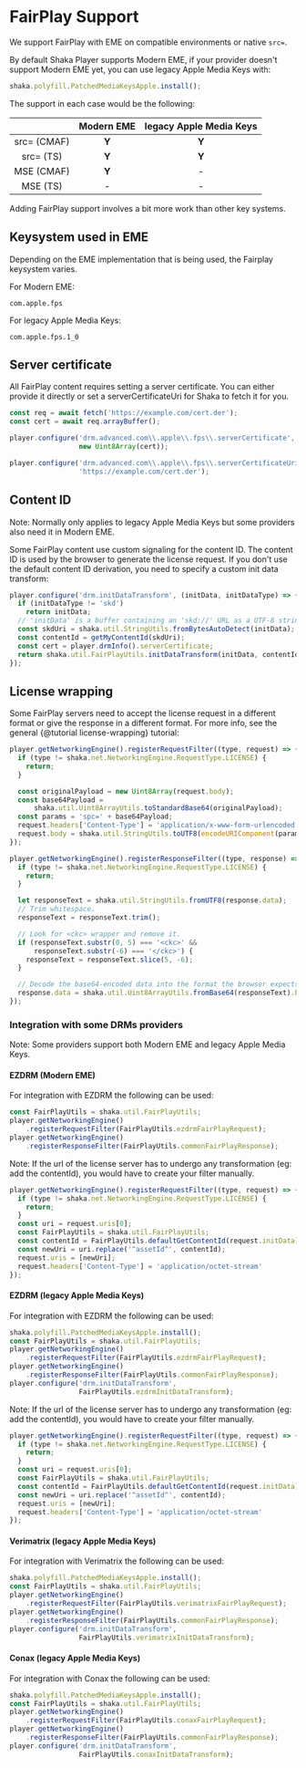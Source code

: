 # FairPlay Support

We support FairPlay with EME on compatible environments or native `src=`.

By default Shaka Player supports Modern EME, if your provider doesn't support
Modern EME yet, you can use legacy Apple Media Keys with:
```js
shaka.polyfill.PatchedMediaKeysApple.install();
```

The support in each case would be the following:

|            |Modern EME |legacy Apple Media Keys|
|:----------:|:---------:|:---------------------:|
|src= (CMAF) |**Y**      |**Y**                  |
|src= (TS)   |**Y**      |**Y**                  |
|MSE (CMAF)  |**Y**      | -                     |
|MSE (TS)    | -         | -                     |


Adding FairPlay support involves a bit more work than other key systems.


## Keysystem used in EME

Depending on the EME implementation that is being used, the Fairplay keysystem
varies.

For Modern EME:
```
com.apple.fps
```

For legacy Apple Media Keys:
```
com.apple.fps.1_0
```

## Server certificate

All FairPlay content requires setting a server certificate. You can either
provide it directly or set a serverCertificateUri for Shaka to fetch it for
you.

```js
const req = await fetch('https://example.com/cert.der');
const cert = await req.arrayBuffer();

player.configure('drm.advanced.com\\.apple\\.fps\\.serverCertificate',
                 new Uint8Array(cert));
```

```js
player.configure('drm.advanced.com\\.apple\\.fps\\.serverCertificateUri',
                 'https://example.com/cert.der');
```

## Content ID

Note: Normally only applies to legacy Apple Media Keys but some providers also
need it in Modern EME.

Some FairPlay content use custom signaling for the content ID.  The content ID
is used by the browser to generate the license request.  If you don't use the
default content ID derivation, you need to specify a custom init data transform:

```js
player.configure('drm.initDataTransform', (initData, initDataType) => {
  if (initDataType != 'skd')
    return initData;
  // 'initData' is a buffer containing an 'skd://' URL as a UTF-8 string.
  const skdUri = shaka.util.StringUtils.fromBytesAutoDetect(initData);
  const contentId = getMyContentId(skdUri);
  const cert = player.drmInfo().serverCertificate;
  return shaka.util.FairPlayUtils.initDataTransform(initData, contentId, cert);
});
```

## License wrapping

Some FairPlay servers need to accept the license request in a different format
or give the response in a different format.  For more info, see the general
{@tutorial license-wrapping} tutorial:

```js
player.getNetworkingEngine().registerRequestFilter((type, request) => {
  if (type != shaka.net.NetworkingEngine.RequestType.LICENSE) {
    return;
  }

  const originalPayload = new Uint8Array(request.body);
  const base64Payload =
      shaka.util.Uint8ArrayUtils.toStandardBase64(originalPayload);
  const params = 'spc=' + base64Payload;
  request.headers['Content-Type'] = 'application/x-www-form-urlencoded';
  request.body = shaka.util.StringUtils.toUTF8(encodeURIComponent(params));
});

player.getNetworkingEngine().registerResponseFilter((type, response) => {
  if (type != shaka.net.NetworkingEngine.RequestType.LICENSE) {
    return;
  }

  let responseText = shaka.util.StringUtils.fromUTF8(response.data);
  // Trim whitespace.
  responseText = responseText.trim();

  // Look for <ckc> wrapper and remove it.
  if (responseText.substr(0, 5) === '<ckc>' &&
      responseText.substr(-6) === '</ckc>') {
    responseText = responseText.slice(5, -6);
  }

  // Decode the base64-encoded data into the format the browser expects.
  response.data = shaka.util.Uint8ArrayUtils.fromBase64(responseText).buffer;
});
```

### Integration with some DRMs providers

Note: Some providers support both Modern EME and legacy Apple Media Keys.

#### EZDRM (Modern EME)

For integration with EZDRM the following can be used:

```js
const FairPlayUtils = shaka.util.FairPlayUtils;
player.getNetworkingEngine()
    .registerRequestFilter(FairPlayUtils.ezdrmFairPlayRequest);
player.getNetworkingEngine()
    .registerResponseFilter(FairPlayUtils.commonFairPlayResponse);
```

Note: If the url of the license server has to undergo any transformation
(eg: add the contentId), you would have to create your filter manually.

```js
player.getNetworkingEngine().registerRequestFilter((type, request) => {
  if (type != shaka.net.NetworkingEngine.RequestType.LICENSE) {
    return;
  }
  const uri = request.uris[0];
  const FairPlayUtils = shaka.util.FairPlayUtils;
  const contentId = FairPlayUtils.defaultGetContentId(request.initData);
  const newUri = uri.replace('^assetId^', contentId);
  request.uris = [newUri];
  request.headers['Content-Type'] = 'application/octet-stream'
});
```

#### EZDRM (legacy Apple Media Keys)

For integration with EZDRM the following can be used:

```js
shaka.polyfill.PatchedMediaKeysApple.install();
const FairPlayUtils = shaka.util.FairPlayUtils;
player.getNetworkingEngine()
    .registerRequestFilter(FairPlayUtils.ezdrmFairPlayRequest);
player.getNetworkingEngine()
    .registerResponseFilter(FairPlayUtils.commonFairPlayResponse);
player.configure('drm.initDataTransform',
                 FairPlayUtils.ezdrmInitDataTransform);
```

Note: If the url of the license server has to undergo any transformation
(eg: add the contentId), you would have to create your filter manually.

```js
player.getNetworkingEngine().registerRequestFilter((type, request) => {
  if (type != shaka.net.NetworkingEngine.RequestType.LICENSE) {
    return;
  }
  const uri = request.uris[0];
  const FairPlayUtils = shaka.util.FairPlayUtils;
  const contentId = FairPlayUtils.defaultGetContentId(request.initData);
  const newUri = uri.replace('^assetId^', contentId);
  request.uris = [newUri];
  request.headers['Content-Type'] = 'application/octet-stream'
});
```

#### Verimatrix (legacy Apple Media Keys)

For integration with Verimatrix the following can be used:

```js
shaka.polyfill.PatchedMediaKeysApple.install();
const FairPlayUtils = shaka.util.FairPlayUtils;
player.getNetworkingEngine()
    .registerRequestFilter(FairPlayUtils.verimatrixFairPlayRequest);
player.getNetworkingEngine()
    .registerResponseFilter(FairPlayUtils.commonFairPlayResponse);
player.configure('drm.initDataTransform',
                 FairPlayUtils.verimatrixInitDataTransform);
```

#### Conax (legacy Apple Media Keys)

For integration with Conax the following can be used:

```js
shaka.polyfill.PatchedMediaKeysApple.install();
const FairPlayUtils = shaka.util.FairPlayUtils;
player.getNetworkingEngine()
    .registerRequestFilter(FairPlayUtils.conaxFairPlayRequest);
player.getNetworkingEngine()
    .registerResponseFilter(FairPlayUtils.commonFairPlayResponse);
player.configure('drm.initDataTransform',
                 FairPlayUtils.conaxInitDataTransform);
```
